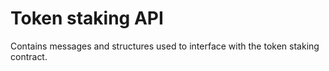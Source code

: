 Token staking API
=======

Contains messages and structures used to interface with the token staking contract.

